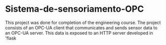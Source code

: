 # Sistema-de-sensoriamento-OPC

This project was done for completion of the engineering course.
The project consists of an OPC-UA client that communicates and sends sensor data to an OPC-UA server. 
This data is exposed to an HTTP server developed in 'flask

